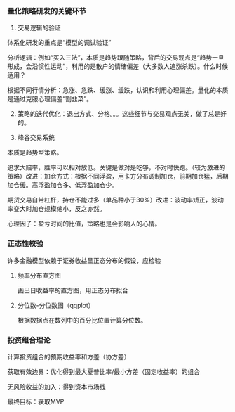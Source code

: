 ### 量化策略研发的关键环节

1. 交易逻辑的验证

体系化研发的重点是“模型的调试验证”

分析逻辑：例如“买入三法”，本质是趋势跟随策略，背后的交易观点是“趋势一旦形成，会沿惯性运动”，利用的是散户的情绪偏差（大多数人追涨杀跌）。什么时候适用？

根据不同行情分析：急涨、急跌、缓涨、缓跌，认识和利用心理偏差。量化的本质是通过克服心理偏差“割韭菜”。

2. 策略的迭代优化：退出方式、分格。。。这些细节与交易观点无关，做了总是好的。

3. 峰谷交易系统

本质是趋势型策略。

追求大赔率，胜率可以相对放低。关键是做对是吃够，不对时快跑。（较为激进的策略）改进：加仓方式：根据不同浮盈，用卡方分布调制加仓，前期加仓猛，后期加仓缓。高浮盈加仓多、低浮盈加仓少。

期货交易自带杠杆，持仓不能过多（单品种小于30%）改进：波动率矫正，波动率变大时加仓规模缩小，反之亦然。

心理因子：盈亏时间的比值，策略也是会影响人的心情。



### 正态性校验

许多金融模型依赖于证券收益呈正态分布的假设，应检验

1. 频率分布直方图

   画出日收益率的直方图，用正态分布拟合

2. 分位数-分位数图（qqplot）

   根据数据点在数列中的百分比位置计算分位数。



### 投资组合理论

计算投资组合的预期收益率和方差（协方差）

获取有效边界：优化得到最大夏普比率/最小方差（固定收益率）的组合

无风险收益的加入：得到资本市场线

最终目标：获取MVP